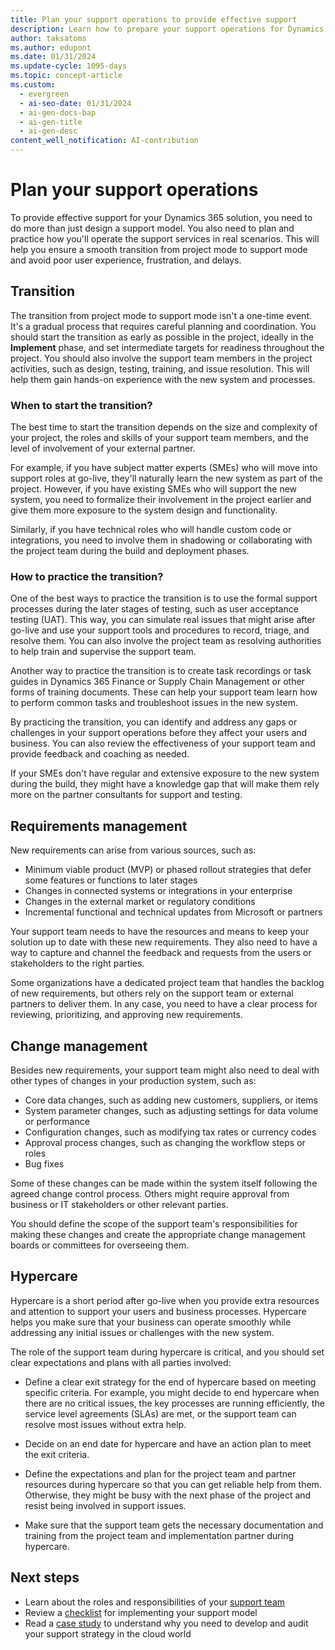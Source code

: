 ```yaml
---
title: Plan your support operations to provide effective support
description: Learn how to prepare your support operations for Dynamics 365 projects and avoid common pitfalls during the transition from project mode to support mode.
author: taksatoms
ms.author: edupont
ms.date: 01/31/2024
ms.update-cycle: 1095-days
ms.topic: concept-article
ms.custom:
  - evergreen
  - ai-seo-date: 01/31/2024
  - ai-gen-docs-bap
  - ai-gen-title
  - ai-gen-desc
content_well_notification: AI-contribution
---
```


# Plan your support operations

To provide effective support for your Dynamics 365 solution, you need to do more than just design a support model. You also need to plan and practice how you'll operate the support services in real scenarios. This will help you ensure a smooth transition from project mode to support mode and avoid poor user experience, frustration, and delays.

## Transition

The transition from project mode to support mode isn't a one-time event. It's a gradual process that requires careful planning and coordination. You should start the transition as early as possible in the project, ideally in the **Implement** phase, and set intermediate targets for readiness throughout the project. You should also involve the support team members in the project activities, such as design, testing, training, and issue resolution. This will help them gain hands-on experience with the new system and processes.

### When to start the transition?

The best time to start the transition depends on the size and complexity of your project, the roles and skills of your support team members, and the level of involvement of your external partner.

For example, if you have subject matter experts (SMEs) who will move into support roles at go-live, they'll naturally learn the new system as part of the project. However, if you have existing SMEs who will support the new system, you need to formalize their involvement in the project earlier and give them more exposure to the system design and functionality.

Similarly, if you have technical roles who will handle custom code or integrations, you need to involve them in shadowing or collaborating with the project team during the build and deployment phases.

### How to practice the transition?

One of the best ways to practice the transition is to use the formal support processes during the later stages of testing, such as user acceptance testing (UAT). This way, you can simulate real issues that might arise after go-live and use your support tools and procedures to record, triage, and resolve them. You can also involve the project team as resolving authorities to help train and supervise the support team.

Another way to practice the transition is to create task recordings or task guides in Dynamics 365 Finance or Supply Chain Management or other forms of training documents. These can help your support team learn how to perform common tasks and troubleshoot issues in the new system.

By practicing the transition, you can identify and address any gaps or challenges in your support operations before they affect your users and business. You can also review the effectiveness of your support team and provide feedback and coaching as needed.

If your SMEs don't have regular and extensive exposure to the new system during the build, they might have a knowledge gap that will make them rely more on the partner consultants for support and testing.

## Requirements management

New requirements can arise from various sources, such as:

- Minimum viable product (MVP) or phased rollout strategies that defer some features or functions to later stages
- Changes in connected systems or integrations in your enterprise
- Changes in the external market or regulatory conditions
- Incremental functional and technical updates from Microsoft or partners

Your support team needs to have the resources and means to keep your solution up to date with these new requirements. They also need to have a way to capture and channel the feedback and requests from the users or stakeholders to the right parties.

Some organizations have a dedicated project team that handles the backlog of new requirements, but others rely on the support team or external partners to deliver them. In any case, you need to have a clear process for reviewing, prioritizing, and approving new requirements.

## Change management

Besides new requirements, your support team might also need to deal with other types of changes in your production system, such as:

- Core data changes, such as adding new customers, suppliers, or items
- System parameter changes, such as adjusting settings for data volume or performance
- Configuration changes, such as modifying tax rates or currency codes
- Approval process changes, such as changing the workflow steps or roles
- Bug fixes

Some of these changes can be made within the system itself following the agreed change control process. Others might require approval from business or IT stakeholders or other relevant parties.

You should define the scope of the support team's responsibilities for making these changes and create the appropriate change management boards or committees for overseeing them.

## Hypercare

Hypercare is a short period after go-live when you provide extra resources and attention to support your users and business processes. Hypercare helps you make sure that your business can operate smoothly while addressing any initial issues or challenges with the new system.

The role of the support team during hypercare is critical, and you should set clear expectations and plans with all parties involved:

- Define a clear exit strategy for the end of hypercare based on meeting specific criteria. For example, you might decide to end hypercare when there are no critical issues, the key processes are running efficiently, the service level agreements (SLAs) are met, or the support team can resolve most issues without extra help.

- Decide on an end date for hypercare and have an action plan to meet the exit criteria.

- Define the expectations and plan for the project team and partner resources during hypercare so that you can get reliable help from them. Otherwise, they might be busy with the next phase of the project and resist being involved in support issues.

- Make sure that the support team gets the necessary documentation and training from the project team and implementation partner during hypercare.

## Next steps

- Learn about the roles and responsibilities of your [support team](transition-to-support-team.md)
- Review a [checklist](transition-to-support-checklist.md) for implementing your support model
- Read a [case study](service-solution-case-study.md) to understand why you need to develop and audit your support strategy in the cloud world

